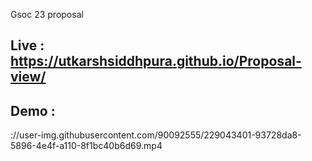 Gsoc 23 proposal
## Live : https://utkarshsiddhpura.github.io/Proposal-view/
## Demo :


://user-img.githubusercontent.com/90092555/229043401-93728da8-5896-4e4f-a110-8f1bc40b6d69.mp4

